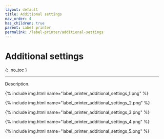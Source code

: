 ```yaml
---
layout: default
title: Additional settings
nav_order: 4
has_children: true
parent: Label printer
permalink: /label-printer/additional-settings
---
```


# Additional settings
{: .no_toc }

---

Description.

{% include img.html name="label_printer_additional_settings_1.png" %}

{% include img.html name="label_printer_additional_settings_2.png" %}

{% include img.html name="label_printer_additional_settings_3.png" %}

{% include img.html name="label_printer_additional_settings_4.png" %}

{% include img.html name="label_printer_additional_settings_5.png" %}